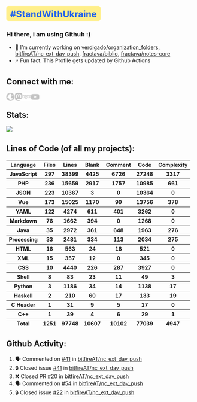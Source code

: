 [![Stand With Ukraine](https://raw.githubusercontent.com/vshymanskyy/StandWithUkraine/main/badges/StandWithUkraine.svg)](https://stand-with-ukraine.pp.ua)

### Hi there, i am using Github :)

- 🔭 I’m currently working on [verdigado/organization_folders](https://github.com/verdigado/organization_folders), [bitfireAT/nc_ext_dav_push](https://github.com/bitfireAT/nc_ext_dav_push), [fractava/biblio](https://github.com/fractava/biblio), [fractava/notes-core](https://github.com/fractava/notes-core)
- ⚡ Fun fact: This Profile gets updated by Github Actions

## Connect with me:

[<img align="left" alt="jonathan-treffler.de" width="22px" src="https://raw.githubusercontent.com/JonathanTreffler/JonathanTreffler/master/img/globe.svg" />](https://jonathan-treffler.de)
<a rel="me" href="https://gruene.social/@JonathanTreffler"><img align="left" alt="Jonathan Treffler | Mastodon" width="22px" src="https://raw.githubusercontent.com/JonathanTreffler/JonathanTreffler/master/img/mastodon.svg"></a>
[<img align="left" alt="Jonathan Treffler | NPM" width="22px" src="https://raw.githubusercontent.com/JonathanTreffler/JonathanTreffler/master/img/npm.svg" />](https://www.npmjs.com/~jonathan_treffler)
[<img align="left" alt="Jonathan Treffler | YouTube" width="22px" src="https://raw.githubusercontent.com/JonathanTreffler/JonathanTreffler/master/img/youtube.svg" />](https://www.youtube.com/channel/UCeNkM_i1i9_Ver9njtxLAqw)

<br>

## Stats:
![](https://github-readme-stats.vercel.app/api?username=JonathanTreffler&show_icons=true&include_all_commits=true&hide_title=true)

## Lines of Code (of all my projects):
<!-- /start_scc/ -->
<table id="scc-table">
	<thead><tr>
		<th>Language</th>
		<th>Files</th>
		<th>Lines</th>
		<th>Blank</th>
		<th>Comment</th>
		<th>Code</th>
		<th>Complexity</th>
	</tr></thead>
	<tbody><tr>
		<th>JavaScript</th>
		<th>297</th>
		<th>38399</th>
		<th>4425</th>
		<th>6726</th>
		<th>27248</th>
		<th>3317</th>
	</tr><tr>
		<th>PHP</th>
		<th>236</th>
		<th>15659</th>
		<th>2917</th>
		<th>1757</th>
		<th>10985</th>
		<th>661</th>
	</tr><tr>
		<th>JSON</th>
		<th>223</th>
		<th>10367</th>
		<th>3</th>
		<th>0</th>
		<th>10364</th>
		<th>0</th>
	</tr><tr>
		<th>Vue</th>
		<th>173</th>
		<th>15025</th>
		<th>1170</th>
		<th>99</th>
		<th>13756</th>
		<th>378</th>
	</tr><tr>
		<th>YAML</th>
		<th>122</th>
		<th>4274</th>
		<th>611</th>
		<th>401</th>
		<th>3262</th>
		<th>0</th>
	</tr><tr>
		<th>Markdown</th>
		<th>76</th>
		<th>1662</th>
		<th>394</th>
		<th>0</th>
		<th>1268</th>
		<th>0</th>
	</tr><tr>
		<th>Java</th>
		<th>35</th>
		<th>2972</th>
		<th>361</th>
		<th>648</th>
		<th>1963</th>
		<th>276</th>
	</tr><tr>
		<th>Processing</th>
		<th>33</th>
		<th>2481</th>
		<th>334</th>
		<th>113</th>
		<th>2034</th>
		<th>275</th>
	</tr><tr>
		<th>HTML</th>
		<th>16</th>
		<th>563</th>
		<th>24</th>
		<th>18</th>
		<th>521</th>
		<th>0</th>
	</tr><tr>
		<th>XML</th>
		<th>15</th>
		<th>357</th>
		<th>12</th>
		<th>0</th>
		<th>345</th>
		<th>0</th>
	</tr><tr>
		<th>CSS</th>
		<th>10</th>
		<th>4440</th>
		<th>226</th>
		<th>287</th>
		<th>3927</th>
		<th>0</th>
	</tr><tr>
		<th>Shell</th>
		<th>8</th>
		<th>83</th>
		<th>23</th>
		<th>11</th>
		<th>49</th>
		<th>3</th>
	</tr><tr>
		<th>Python</th>
		<th>3</th>
		<th>1186</th>
		<th>34</th>
		<th>14</th>
		<th>1138</th>
		<th>17</th>
	</tr><tr>
		<th>Haskell</th>
		<th>2</th>
		<th>210</th>
		<th>60</th>
		<th>17</th>
		<th>133</th>
		<th>19</th>
	</tr><tr>
		<th>C Header</th>
		<th>1</th>
		<th>31</th>
		<th>9</th>
		<th>5</th>
		<th>17</th>
		<th>0</th>
	</tr><tr>
		<th>C++</th>
		<th>1</th>
		<th>39</th>
		<th>4</th>
		<th>6</th>
		<th>29</th>
		<th>1</th>
	</tr></tbody>
	<tfoot><tr>
		<th>Total</th>
		<th>1251</th>
		<th>97748</th>
		<th>10607</th>
		<th>10102</th>
		<th>77039</th>
		<th>4947</th>
	</tr></tfoot>
	</table>
<!-- /end_scc/ -->

## Github Activity:
<!--START_SECTION:activity-->
1. 🗣 Commented on [#41](https://github.com/bitfireAT/nc_ext_dav_push/issues/41#issuecomment-3342017194) in [bitfireAT/nc_ext_dav_push](https://github.com/bitfireAT/nc_ext_dav_push)
2. 🔒 Closed issue [#41](https://github.com/bitfireAT/nc_ext_dav_push/issues/41) in [bitfireAT/nc_ext_dav_push](https://github.com/bitfireAT/nc_ext_dav_push)
3. ❌ Closed PR [#20](https://github.com/bitfireAT/nc_ext_dav_push/pull/20) in [bitfireAT/nc_ext_dav_push](https://github.com/bitfireAT/nc_ext_dav_push)
4. 🗣 Commented on [#54](https://github.com/bitfireAT/nc_ext_dav_push/issues/54#issuecomment-3319113808) in [bitfireAT/nc_ext_dav_push](https://github.com/bitfireAT/nc_ext_dav_push)
5. 🔒 Closed issue [#22](https://github.com/bitfireAT/nc_ext_dav_push/issues/22) in [bitfireAT/nc_ext_dav_push](https://github.com/bitfireAT/nc_ext_dav_push)
<!--END_SECTION:activity-->
